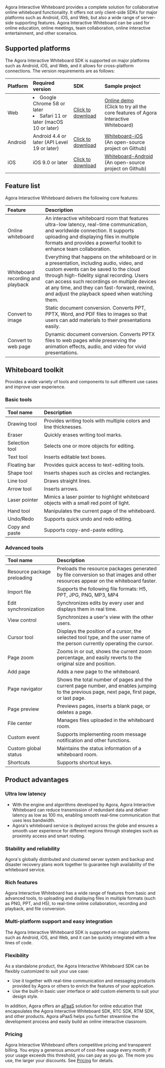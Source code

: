 Agora Interactive Whiteboard provides a complete solution for collaborative online whiteboard functionality. It offers not only client-side SDKs for major platforms such as Android, iOS, and Web, but also a wide range of server-side supporting features. Agora Interactive Whiteboard can be used for online education, online meetings, team collaboration, online interactive entertainment, and other scenarios.

## Supported platforms

The Agora Interactive Whiteboard SDK is supported on major platforms such as Android, iOS, and Web, and it allows for cross-platform connections. The version requirements are as follows:

| Platform | Required version | SDK | Sample project |
| :------ | :------------------------------------------ | :----------------------------------------------------------- | :----------------------------------------------------------- |
| Web | <li>Google Chrome 58 or later<li>Safari 11 or later (macOS 10 or later) | [Click to download](https://www.npmjs.com/package/white-web-sdk) | [Online demo](https://demo.netless.link/)<br>(Click to try all the core features of Agora Interactive Whiteboard) |
| Android | Android 4.4 or later (API Level 19 or later) | [Click to download](https://github.com/netless-io/whiteboard-android) | [Whiteboard-iOS](https://github.com/netless-io/Whiteboard-iOS)<br>(An open-source project on Github) |
| iOS | iOS 9.0 or later | [Click to download](https://github.com/netless-io/whiteboard-ios) | [Whiteboard-Android](https://github.com/duty-os/white-demo-android)<br>(An open-source project on Github) |

## Feature list

Agora Interactive Whiteboard delivers the following core features:

| Feature | Description |
| :--------------------------------------------- | :----------------------------------------------------------- |
| Online whiteboard | An interactive whiteboard room that features ultra-low latency, real-time communication, and worldwide connection. It supports uploading and displaying files in multiple formats and provides a powerful toolkit to enhance team collaboration. |
| Whiteboard recording and playback | Everything that happens on the whiteboard or in a presentation, including audio, video, and custom events can be saved to the cloud through high-fidelity signal recording. Users can access such recordings on multiple devices at any time, and they can fast-forward, rewind, and adjust the playback speed when watching them. |
| Convert to image | Static document conversion. Converts PPT, PPTX, Word, and PDF files to images so that users can add materials to their presentations easily. |
| Convert to web page | Dynamic document conversion. Converts PPTX files to web pages while preserving the animation effects, audio, and video for vivid presentations. |

## Whiteboard toolkit

Provides a wide variety of tools and components to suit different use cases and improve user experience.

### Basic tools

| Tool name | Description |
| :--------- | :------------------------------- |
| Drawing tool | Provides writing tools with multiple colors and line thicknesses. |
| Eraser | Quickly erases writing tool marks. |
| Selection tool | Selects one or more objects for editing. |
| Text tool | Inserts editable text boxes. |
| Floating bar | Provides quick access to text-editing tools. |
| Shape tool | Inserts shapes such as circles and rectangles. |
| Line tool | Draws straight lines. |
| Arrow tool | Inserts arrows. |
| Laser pointer | Mimics a laser pointer to highlight whiteboard objects with a small red point of light. |
| Hand tool | Manipulates the current page of the whiteboard. |
| Undo/Redo | Supports quick undo and redo editing. |
| Copy and paste | Supports copy-and-paste editing. |

### Advanced tools

| Tool name | Description |
| :------------- | :----------------------------------------------------------- |
| Resource package preloading | Preloads the resource packages generated by file conversion so that images and other resources appear on the whiteboard faster. |
| Import file | Supports the following file formats: H5, PPT, JPG, PNG, MP3, MP4 |
| Edit synchronization | Synchronizes edits by every user and displays them in real time. |
| View control | Synchronizes a user's view with the other users. |
| Cursor tool | Displays the position of a cursor, the selected tool type, and the user name of the person currently operating the cursor. |
| Page zoom | Zooms in or out, shows the current zoom percentage, and easily reverts to the original size and position. |
| Add page | Adds a new page to the whiteboard. |
| Page navigator | Shows the total number of pages and the current page number, and enables jumping to the previous page, next page, first page, or last page. |
| Page preview | Previews pages, inserts a blank page, or deletes a page. |
| File center | Manages files uploaded in the whiteboard room. |
| Custom event | Supports implementing room message notification and other functions. |
| Custom global status | Maintains the status information of a whiteboard room. |
| Shortcuts | Supports shortcut keys. |

## Product advantages

### Ultra low latency

- With the engine and algorithms developed by Agora, Agora Interactive Whiteboard can reduce transmission of redundant data and deliver latency as low as 100 ms, enabling smooth real-time communication that uses less bandwidth.
- Agora's whiteboard service is deployed across the globe and ensures a smooth user experience for different regions through strategies such as proximity access and smart routing.

### Stability and reliability

Agora's globally distributed and clustered server system and backup and disaster recovery plans work together to guarantee high availability of the whiteboard service.

### Rich features

Agora Interactive Whiteboard has a wide range of features from basic and advanced tools, to uploading and displaying files in multiple formats (such as PNG, PPT, and H5), to real-time online collaboration, recording and playback, and file conversion.

### Multi-platform support and easy integration

The Agora Interactive Whiteboard SDK is supported on major platforms such as Android, iOS, and Web, and it can be quickly integrated with a few lines of code.

### Flexibility

As a standalone product, the Agora Interactive Whiteboard SDK can be flexibly customized to suit your use case:

- Use it together with real-time communication and messaging products provided by Agora or others to enrich the features of your application.
- Use the built-in basic user interface or add custom elements to suit your design style.

In addition, Agora offers an [aPaaS](https://docs.agora.io/cn/agora-class/landing-page?platform=Android) solution for online education that encapsulates the Agora Interactive Whiteboard SDK, RTC SDK, RTM SDK, and other products. Agora aPaaS helps you further streamline the development process and easily build an online interactive classroom.

### Pricing

Agora Interactive Whiteboard offers competitive pricing and transparent billing. You enjoy a generous amount of cost-free usage every month; if your usage exceeds this threshold, you can pay as you go. The more you use, the larger your discounts. See [Pricing](/cn/whiteboard/billing_whiteboard) for details.